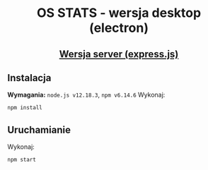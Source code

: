 <p align="center">
<h1 align="center">OS STATS - wersja desktop (electron)</h1>
<h2 align="center"><a href="https://github.com/uqlel/os-stats/tree/express">Wersja server (express.js)</a></h2>
</p>


## Instalacja
**Wymagania:** `node.js v12.18.3`, `npm v6.14.6`
Wykonaj:
```sh
npm install
```
## Uruchamianie
Wykonaj:
```sh
npm start
```
